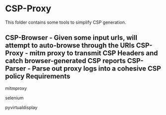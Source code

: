 CSP-Proxy
=========

This folder contains some tools to simplify CSP generation.

CSP-Browser - Given some input urls, will attempt to auto-browse through the URIs 
CSP-Proxy - mitm proxy to transmit CSP Headers and catch browser-generated CSP reports
CSP-Parser - Parse out proxy logs into a cohesive CSP policy
Requirements
------------

mitmproxy

selenium

pyvirtualdisplay
